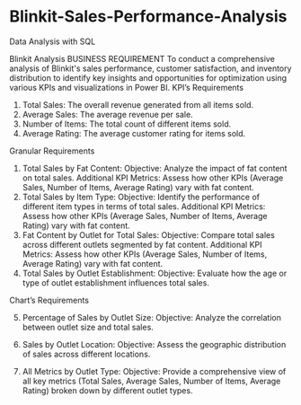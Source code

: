 # Blinkit-Sales-Performance-Analysis
Data Analysis with SQL


Blinkit Analysis
BUSINESS REQUIREMENT
To conduct a comprehensive analysis of Blinkit's sales performance, customer satisfaction, and inventory distribution to identify key insights and opportunities for optimization using various KPIs and visualizations in Power BI.
KPI’s Requirements
1.	Total Sales: The overall revenue generated from all items sold.
2.	Average Sales: The average revenue per sale.
3.	Number of Items: The total count of different items sold.
4.	Average Rating: The average customer rating for items sold. 

Granular Requirements
1. Total Sales by Fat Content:
	Objective: Analyze the impact of fat content on total sales.
	Additional KPI Metrics: Assess how other KPIs (Average Sales, Number of Items, Average Rating) vary with fat content.
2. Total Sales by Item Type:
	Objective: Identify the performance of different item types in terms of total sales.
	Additional KPI Metrics: Assess how other KPIs (Average Sales, Number of Items, Average Rating) vary with fat content.
3. Fat Content by Outlet for Total Sales:
	Objective: Compare total sales across different outlets segmented by fat content.
	Additional KPI Metrics: Assess how other KPIs (Average Sales, Number of Items, Average Rating) vary with fat content.
4. Total Sales by Outlet Establishment:
	Objective: Evaluate how the age or type of outlet establishment influences total sales.


Chart’s Requirements

5. Percentage of Sales by Outlet Size:
	 Objective: Analyze the correlation between outlet size and total sales.
 
6. Sales by Outlet Location:
	 Objective: Assess the geographic distribution of sales across different locations.
 
7. All Metrics by Outlet Type:
	 Objective: Provide a comprehensive view of all key metrics (Total Sales, Average Sales, Number of 	Items, Average Rating) broken down by different outlet types.
